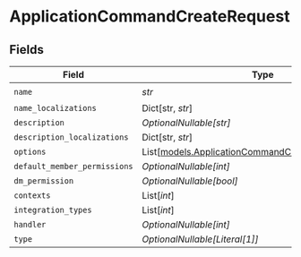 # ApplicationCommandCreateRequest


## Fields

| Field                                                                                                      | Type                                                                                                       | Required                                                                                                   | Description                                                                                                |
| ---------------------------------------------------------------------------------------------------------- | ---------------------------------------------------------------------------------------------------------- | ---------------------------------------------------------------------------------------------------------- | ---------------------------------------------------------------------------------------------------------- |
| `name`                                                                                                     | *str*                                                                                                      | :heavy_check_mark:                                                                                         | N/A                                                                                                        |
| `name_localizations`                                                                                       | Dict[str, *str*]                                                                                           | :heavy_minus_sign:                                                                                         | N/A                                                                                                        |
| `description`                                                                                              | *OptionalNullable[str]*                                                                                    | :heavy_minus_sign:                                                                                         | N/A                                                                                                        |
| `description_localizations`                                                                                | Dict[str, *str*]                                                                                           | :heavy_minus_sign:                                                                                         | N/A                                                                                                        |
| `options`                                                                                                  | List[[models.ApplicationCommandCreateRequestOptions](../models/applicationcommandcreaterequestoptions.md)] | :heavy_minus_sign:                                                                                         | N/A                                                                                                        |
| `default_member_permissions`                                                                               | *OptionalNullable[int]*                                                                                    | :heavy_minus_sign:                                                                                         | N/A                                                                                                        |
| `dm_permission`                                                                                            | *OptionalNullable[bool]*                                                                                   | :heavy_minus_sign:                                                                                         | N/A                                                                                                        |
| `contexts`                                                                                                 | List[*int*]                                                                                                | :heavy_minus_sign:                                                                                         | N/A                                                                                                        |
| `integration_types`                                                                                        | List[*int*]                                                                                                | :heavy_minus_sign:                                                                                         | N/A                                                                                                        |
| `handler`                                                                                                  | *OptionalNullable[int]*                                                                                    | :heavy_minus_sign:                                                                                         | N/A                                                                                                        |
| `type`                                                                                                     | *OptionalNullable[Literal[1]]*                                                                             | :heavy_minus_sign:                                                                                         | N/A                                                                                                        |